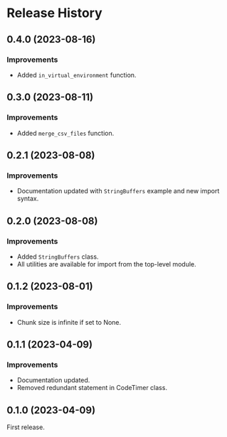 # Release History

## 0.4.0 (2023-08-16)
### Improvements
- Added `in_virtual_environment` function.

## 0.3.0 (2023-08-11)
### Improvements
- Added `merge_csv_files` function.

## 0.2.1 (2023-08-08)
### Improvements
- Documentation updated with `StringBuffers` example and new import syntax.

## 0.2.0 (2023-08-08)
### Improvements
- Added `StringBuffers` class.
- All utilities are available for import from the top-level module.

## 0.1.2 (2023-08-01)
### Improvements
- Chunk size is infinite if set to None.

## 0.1.1 (2023-04-09)
### Improvements
- Documentation updated.
- Removed redundant statement in CodeTimer class.

## 0.1.0 (2023-04-09)
First release.

